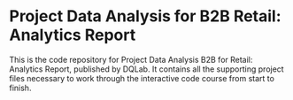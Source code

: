 # Project Data Analysis for B2B Retail: Analytics Report

This is the code repository for Project Data Analysis B2B for Retail: Analytics Report, published by DQLab. It contains all the supporting project files necessary to work through the interactive code course from start to finish. 
